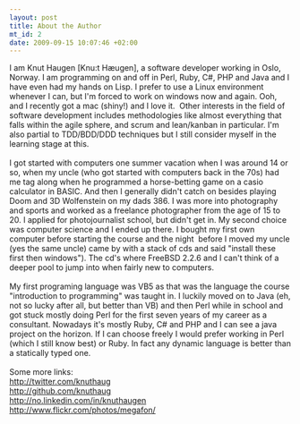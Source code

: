 ```yaml
--- 
layout: post
title: About the Author
mt_id: 2
date: 2009-09-15 10:07:46 +02:00
---
```

I am Knut Haugen [Knu:t H&aelig;ugen], a software developer working in Oslo, Norway. I am programming on and off in Perl, Ruby, C#, PHP and Java and I have even had my hands on Lisp. I prefer to use a Linux environment whenever I can, but I'm forced to work on windows now and again. Ooh, and I recently got a mac (shiny!) and I love it.&nbsp; Other interests in the field of software development includes methodologies like almost everything that falls within the agile sphere, and scrum and lean/kanban in particular. I'm also partial to TDD/BDD/DDD techniques but I still consider myself in the learning stage at this.<br /><br />I got started with computers one summer vacation when I was around 14 or so, when my uncle (who got started with computers back in the 70s) had me tag along when he programmed a horse-betting game on a casio calculator in BASIC. And then I generally didn't catch on besides playing Doom and 3D Wolfenstein on my dads 386. I was more into photography and sports and worked as a freelance photographer from the age of 15 to 20. I applied for photojournalist school, but didn't get in. My second choice was computer science and I ended up there. I bought my first own computer before starting the course and the night&nbsp; before I moved my uncle (yes the same uncle) came by with a stack of cds and said "install these first then windows"). The cd's where FreeBSD 2.2.6 and I can't think of a deeper pool to jump into when fairly new to computers.<br /><br />My first programing language was VB5 as that was the language the course "introduction to programming" was taught in. I luckily moved on to Java (eh, not so lucky after all, but better than VB) and then Perl while in school and got stuck mostly doing Perl for the first seven years of my career as a consultant. Nowadays it's mostly Ruby, C# and PHP and I can see a java project on the horizon. If I can choose freely I would prefer working in Perl (which I still know best) or Ruby. In fact any dynamic language is better than a statically typed one. <br /><br />Some more links:<br /><a href="http://twitter.com/knuthaug">http://twitter.com/knuthaug</a><br /><a href="http://github.com/knuthaug">http://github.com/knuthaug</a><br /><a href="http://no.linkedin.com/in/knuthaugen">http://no.linkedin.com/in/knuthaugen</a><br /><a href="http://www.flickr.com/photos/megafon/">http://www.flickr.com/photos/megafon/</a><br /><br /> 
